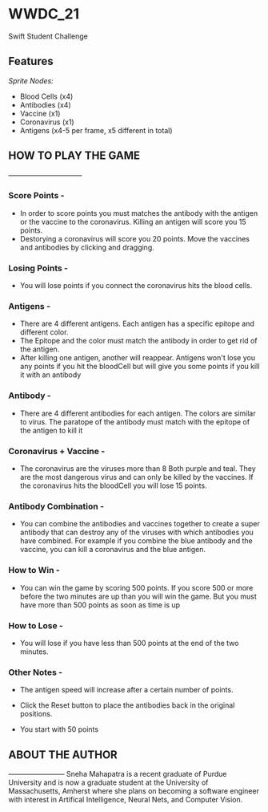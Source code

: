 # WWDC_21
Swift Student Challenge

## Features 
*Sprite Nodes:* 
* Blood Cells (x4)
* Antibodies (x4) 
* Vaccine (x1) 
* Coronavirus (x1)
* Antigens (x4-5 per frame, x5 different in total) 


## HOW TO PLAY THE GAME
–––––––––––––––––––––

### Score Points - 
* In order to score points you must matches the antibody with the antigen or the vaccine to the coronavirus. Killing an antigen will score you 15 points. 
* Destorying a coronavirus will score you 20 points. Move the vaccines and antibodies by clicking and dragging. 

### Losing Points -
* You will lose points if you connect the coronavirus hits the blood cells. 

### Antigens -
* There are 4 different antigens. Each antigen has a specific epitope and different color. 
* The Epitope and the color must match the antibody in order to get rid of the antigen. 
* After killing one antigen, another will reappear. Antigens won't lose you any points if you hit the bloodCell but will give you some points if you kill it with an antibody

### Antibody -
* There are 4 different antibodies for each antigen. The colors are similar to virus. The paratope of the antibody must match with the epitope of the antigen to kill it 

### Coronavirus + Vaccine -
* The coronavirus are the viruses more than 8  Both purple and teal. They are the most dangerous virus and can only be killed by the vaccines. If the coronavirus hits the bloodCell you will lose 15 points. 

### Antibody Combination -
* You can combine the antibodies and vaccines together to create a super antibody that can destroy any of the viruses with which antibodies you have combined. For example if you combine the blue antibody and the vaccine, you can kill a coronavirus and the blue antigen. 

### How to Win - 
* You can win the game by scoring 500 points. If you score 500 or more before the two minutes are up than you will win the game. But you must have more than 500 points as soon as time is up

### How to Lose - 
* You will lose if you have less than 500 points at the end of the two minutes. 

### Other Notes - 
* The antigen speed will increase after a certain number of points. 

* Click the Reset button to place the antibodies back in the original positions. 

* You start with 50 points


## ABOUT THE AUTHOR
––––––––––––––––
Sneha Mahapatra is a recent graduate of Purdue University and is now a graduate student at the University of Massachusetts, Amherst where she plans on becoming a software engineer with interest in Artifical Intelligence, Neural Nets, and Computer Vision. 
